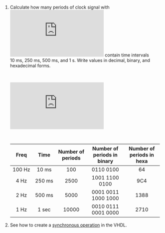 1. Calculate how many periods of clock signal with ![equation](https://latex.codecogs.com/gif.latex?f_%7Bclk%7D%20%3D%2010%5C%2C%5Ctext%7BkHz%7D) contain time intervals 10&nbsp;ms, 250&nbsp;ms, 500&nbsp;ms, and 1&nbsp;s. Write values in decimal, binary, and hexadecimal forms.

    &nbsp;
    
     ![equation](https://latex.codecogs.com/gif.latex?T_%7Bclk%7D%3D%5Cfrac%7B1%7D%7Bf_%7Bclk%7D%7D%3D%200%2C1%20ms) 
    
    &nbsp;

    | **Freq** | **Time** | **Number of periods** | **Number of periods in binary** | **Number of periods in hexa** |
    | :-: | :-: | :-: | :-: | :-: |
    | 100&nbsp;Hz | 10&nbsp;ms | 100 | 0110 0100 | 64 |
    | 4&nbsp;Hz | 250&nbsp;ms | 2500 | 1001 1100 0100 | 9C4 |
    | 2&nbsp;Hz | 500&nbsp;ms | 5000 | 0001 0011 1000 1000 | 1388 |
    | 1&nbsp;Hz | 1&nbsp;sec | 10000 | 0010 0111 0001 0000 | 2710 |

2. See how to create a [synchronous operation](https://github.com/tomas-fryza/Digital-electronics-1/wiki/VHDL-cheat-sheet#processes) in the VHDL.

